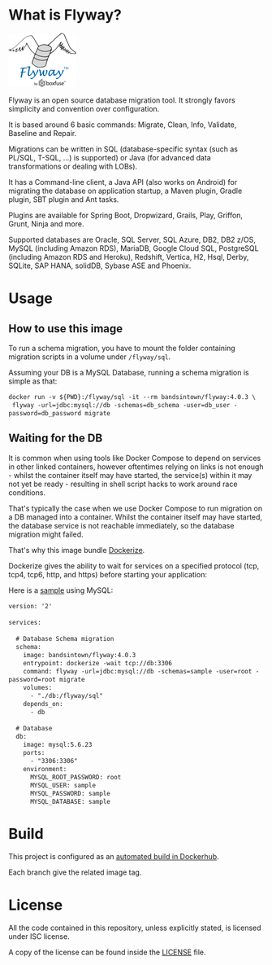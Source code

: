 # What is Flyway?

![logo](logo.png)

Flyway is an open source database migration tool. It strongly favors simplicity and convention over configuration.

It is based around 6 basic commands: Migrate, Clean, Info, Validate, Baseline and Repair.

Migrations can be written in SQL (database-specific syntax (such as PL/SQL, T-SQL, ...) is supported) or Java (for advanced data transformations or dealing with LOBs).

It has a Command-line client, a Java API (also works on Android) for migrating the database on application startup, a Maven plugin, Gradle plugin, SBT plugin and Ant tasks.

Plugins are available for Spring Boot, Dropwizard, Grails, Play, Griffon, Grunt, Ninja and more.

Supported databases are Oracle, SQL Server, SQL Azure, DB2, DB2 z/OS, MySQL (including Amazon RDS), MariaDB, Google Cloud SQL, PostgreSQL (including Amazon RDS and Heroku), Redshift, Vertica, H2, Hsql, Derby, SQLite, SAP HANA, solidDB, Sybase ASE and Phoenix.

# Usage

## How to use this image


To run a schema migration, you have to mount the folder containing migration scripts in a volume under `/flyway/sql`. 

Assuming your DB is a MySQL Database, running a schema migration is simple as that:  


```
docker run -v ${PWD}:/flyway/sql -it --rm bandsintown/flyway:4.0.3 \
 flyway -url=jdbc:mysql://db -schemas=db_schema -user=db_user -password=db_password migrate
```

## Waiting for the DB


It is common when using tools like Docker Compose to depend on services in other linked containers, 
however oftentimes relying on links is not enough - whilst the container itself may have started, the service(s) within it may not yet be ready - 
resulting in shell script hacks to work around race conditions.

That's typically the case when we use Docker Compose to run migration on a DB managed into a container. 
Whilst the container itself may have started, the database service is not reachable immediately, so the database migration might failed.

That's why this image bundle [Dockerize](https://github.com/jwilder/dockerize). 

Dockerize gives the ability to wait for services on a specified protocol (tcp, tcp4, tcp6, http, and https) before starting your application:

Here is a [sample](sample) using MySQL:

```
version: '2'

services:

  # Database Schema migration
  schema:
    image: bandsintown/flyway:4.0.3
    entrypoint: dockerize -wait tcp://db:3306
    command: flyway -url=jdbc:mysql://db -schemas=sample -user=root -password=root migrate
    volumes:
      - "./db:/flyway/sql"
    depends_on:
      - db

  # Database
  db:
    image: mysql:5.6.23
    ports:
      - "3306:3306"
    environment:
      MYSQL_ROOT_PASSWORD: root
      MYSQL_USER: sample
      MYSQL_PASSWORD: sample
      MYSQL_DATABASE: sample

```


# Build

This project is configured as an [automated build in Dockerhub](https://hub.docker.com/r/bandsintown/flyway/).

Each branch give the related image tag.  

# License

All the code contained in this repository, unless explicitly stated, is
licensed under ISC license.

A copy of the license can be found inside the [LICENSE](LICENSE) file.